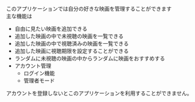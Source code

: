 このアプリケーションでは自分の好きな映画を管理することができます  
主な機能は

- 自由に見たい映画を追加できる
- 追加した映画の中で未視聴の映画を一覧できる
- 追加した映画の中で視聴済みの映画を一覧できる
- 追加した映画に視聴期限を設定することができる
- ランダムに未視聴の映画の中からランダムに映画をおすすめする
- アカウント管理
  - ログイン機能
  - 管理者モード


アカウントを登録しないとこのアプリケーションを利用することができません。
